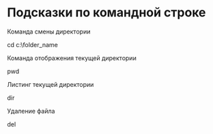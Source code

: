 # Подсказки по командной строке

Команда смены директории

cd c:\folder_name


Команда отображения текущей директории 

pwd


Листинг текущей директории 

dir

Удаление файла 

del<file name>

